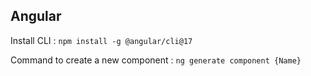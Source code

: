 ## Angular

Install CLI :
``npm install -g @angular/cli@17``

Command to create a new component :
``ng generate component {Name}``
